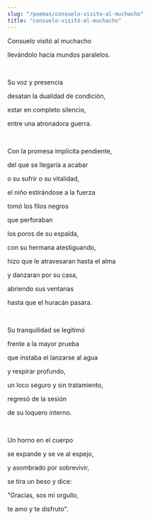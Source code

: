 ```yaml
---
slug: "/poemas/consuelo-visito-al-muchacho"
title: "consuelo-visitó-al-muchacho"
---
```

Consuelo visitó al muchacho

llevándolo hacia mundos paralelos.

&nbsp;

Su voz y presencia

desatan la dualidad de condición,

estar en completo silencio,

entre una atronadora guerra.

&nbsp;

Con la promesa implícita pendiente,

del que se llegaría a acabar

o su sufrir o su vitalidad,

el niño estirándose a la fuerza

tomó los filos negros

que perforaban 

los poros de su espalda,

con su hermana atestiguando,

hizo que le atravesaran hasta el alma

y danzaran por su casa,

abriendo sus ventanas

hasta que el huracán pasara.

&nbsp;

Su tranquilidad se legitimó

frente a la mayor prueba

que instaba el lanzarse al agua

y respirar profundo,

un loco seguro y sin tratamiento, 

regresó de la sesión

de su loquero interno.

&nbsp;

Un horno en el cuerpo

se expande y se ve al espejo,

y asombrado por sobrevivir,

se tira un beso y dice:

"Gracias, sos mi orgullo,

te amo y te disfruto".